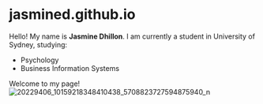 # jasmined.github.io

Hello! My name is **Jasmine Dhillon**. I am currently a student in University of Sydney, studying:

 - Psychology
 - Business Information Systems

Welcome to my page!
![20229406_10159218348410438_5708823727594875940_n](https://user-images.githubusercontent.com/103172349/162140777-5e1cd280-0c38-49e6-bec9-c3468731bc0e.jpg)
